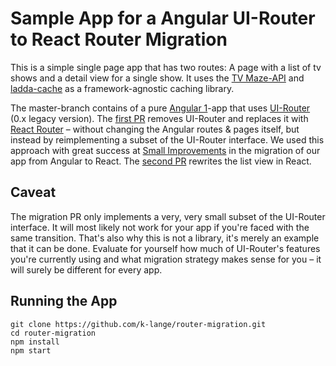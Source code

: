 # Sample App for a Angular UI-Router to React Router Migration

This is a simple single page app that has two routes: A page with a list of tv shows and a detail view for a single show. It uses the [TV Maze-API](http://www.tvmaze.com) and [ladda-cache](https://www.ladda.io) as a framework-agnostic caching library.

The master-branch contains of a pure [Angular 1](https://angularjs.org)-app that uses [UI-Router](https://ui-router.github.io) (0.x legacy version). The [first PR](https://github.com/k-lange/router-migration/pull/1) removes UI-Router and replaces it with [React Router](https://reacttraining.com/react-router/) – without changing the Angular routes & pages itself, but instead by reimplementing a subset of the UI-Router interface. We used this approach with great success at [Small Improvements](https://www.small-improvements.com) in the migration of our app from Angular to React. The [second PR](https://github.com/k-lange/router-migration/pull/2) rewrites the list view in React.

## Caveat

The migration PR only implements a very, very small subset of the UI-Router interface. It will most likely not work for your app if you're faced with the same transition. That's also why this is not a library, it's merely an example that it can be done. Evaluate for yourself how much of UI-Router's features you're currently using and what migration strategy makes sense for you – it will surely be different for every app.

## Running the App

```
git clone https://github.com/k-lange/router-migration.git
cd router-migration
npm install
npm start
```
